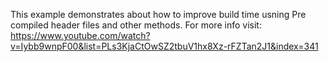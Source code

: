 This example demonstrates about how to improve build time usning Pre compiled header files and other methods.
For more info visit:
https://www.youtube.com/watch?v=Iybb9wnpF00&list=PLs3KjaCtOwSZ2tbuV1hx8Xz-rFZTan2J1&index=341